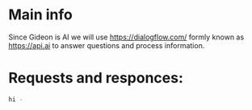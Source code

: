 # Main info

Since Gideon is AI we will use https://dialogflow.com/ formly known as https://api.ai to answer questions and process information.

# Requests and responces:
```sh
hi - 
```
